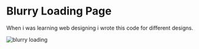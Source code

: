 # Blurry Loading Page
When i was learning web designing i wrote this code for different designs.

![blurry loading](https://github.com/harunrk/blurry-loading-page/assets/106277645/01947b0f-f1ba-41b4-a653-3147fddd2852)
